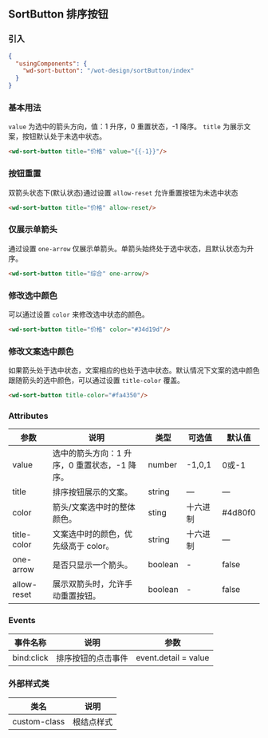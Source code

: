 ## SortButton 排序按钮

### 引入

```json
{
  "usingComponents": {
    "wd-sort-button": "/wot-design/sortButton/index"
  }
}

```

### 基本用法

`value` 为选中的箭头方向，值：1 升序，0 重置状态，-1 降序。 `title` 为展示文案，按钮默认处于未选中状态。

```html
<wd-sort-button title="价格" value="{{-1}}"/>
```
### 按钮重置

双箭头状态下(默认状态)通过设置 `allow-reset` 允许重置按钮为未选中状态

```html
<wd-sort-button title="价格" allow-reset/>
```

### 仅展示单箭头

通过设置 `one-arrow` 仅展示单箭头。单箭头始终处于选中状态，且默认状态为升序。

```html
<wd-sort-button title="综合" one-arrow/>
```

### 修改选中颜色

可以通过设置 `color` 来修改选中状态的颜色。

```html
<wd-sort-button title="价格" color="#34d19d"/>
```
### 修改文案选中颜色

如果箭头处于选中状态，文案相应的也处于选中状态。默认情况下文案的选中颜色跟随箭头的选中颜色，可以通过设置 `title-color` 覆盖。

```html
<wd-sort-button title-color="#fa4350"/>
```

### Attributes
| 参数      | 说明                                 | 类型      | 可选值       | 默认值   |
|---------- |------------------------------------ |---------- |------------- |-------- |
| value | 选中的箭头方向：1 升序，0 重置状态，-1 降序。 | number | -1,0,1 | 0或-1 |
| title | 排序按钮展示的文案。 | string | — |	— |
| color | 箭头/文案选中时的整体颜色。 | sting | 十六进制 | #4d80f0 |
| title-color | 文案选中时的颜色，优先级高于 color。 | string | 十六进制 |	— |
| one-arrow | 是否只显示一个箭头。 | boolean |	- |	false |
| allow-reset | 展示双箭头时，允许手动重置按钮。 | boolean | - | false |

### Events

| 事件名称      | 说明                                 | 参数     |
|------------- |------------------------------------ |-------- |
| bind:click | 排序按钮的点击事件 | event.detail = value |

### 外部样式类
| 类名     | 说明                |
|---------|---------------------|
| custom-class | 根结点样式 |